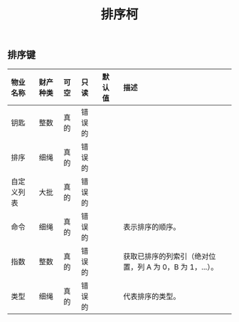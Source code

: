 ﻿---
title: 排序柯
second_title: Aspose.Cells Cloud Documen
type: docs
url: /zh/specification/model/sortkey/
description: Aspose.Cells 云模型规范：SortKey。轻松处理 Excel 和其他电子表格文档，具有打开、生成、编辑、拆分、合并、比较和转换等功能
weight: 50
---
## **排序键**

 

|物业名称|财产种类|可空|只读|默认值|描述|
|:- |:- |:- |:- |:- |:- |
|钥匙|整数|真的|错误的|||
|排序|细绳|真的|错误的|||
|自定义列表|大批<String> |真的|错误的|||
|命令|细绳|真的|错误的||表示排序的顺序。|
|指数|整数|真的|错误的||获取已排序的列索引（绝对位置，列 A 为 0，B 为 1，...）。|
|类型|细绳|真的|错误的||代表排序的类型。|

